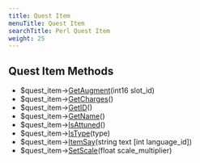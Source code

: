 ```yaml
---
title: Quest Item
menuTitle: Quest Item
searchTitle: Perl Quest Item
weight: 25
---
```


## Quest Item Methods
- $quest_item->[GetAugment](getaugment)(int16 slot_id)
- $quest_item->[GetCharges](getcharges)()
- $quest_item->[GetID](getid)()
- $quest_item->[GetName](getname)()
- $quest_item->[IsAttuned](isattuned)()
- $quest_item->[IsType](istype)(type)
- $quest_item->[ItemSay](itemsay)(string text [int language_id])
- $quest_item->[SetScale](setscale)(float scale_multiplier)